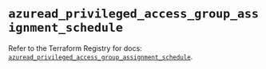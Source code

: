 # `azuread_privileged_access_group_assignment_schedule`

Refer to the Terraform Registry for docs: [`azuread_privileged_access_group_assignment_schedule`](https://registry.terraform.io/providers/hashicorp/azuread/2.49.1/docs/resources/privileged_access_group_assignment_schedule).
